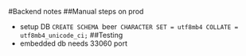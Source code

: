 #Backend notes
##Manual steps on prod
* setup DB `CREATE SCHEMA `beer` CHARACTER SET = utf8mb4 COLLATE = utf8mb4_unicode_ci;`
##Testing
* embedded db needs 33060 port